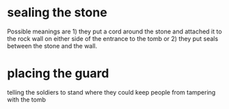 
# sealing the stone
Possible meanings are 1) they put a cord around the stone and attached it to the rock wall on either side of the entrance to the tomb or 2) they put seals between the stone and the wall.

# placing the guard
telling the soldiers to stand where they could keep people from tampering with the tomb